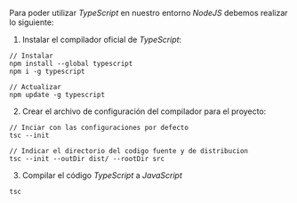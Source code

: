 Para poder utilizar *TypeScript* en nuestro entorno *NodeJS* debemos realizar lo siguiente:

1. Instalar el compilador oficial de *TypeScript*:

```
// Instalar
npm install --global typescript
npm i -g typescript

// Actualizar
npm update -g typescript
```

2. Crear el archivo de configuración del compilador para el proyecto:

```
// Inciar con las configuraciones por defecto
tsc --init

// Indicar el directorio del codigo fuente y de distribucion
tsc --init --outDir dist/ --rootDir src
```

3. Compilar el código *TypeScript* a *JavaScript*

```
tsc
```
